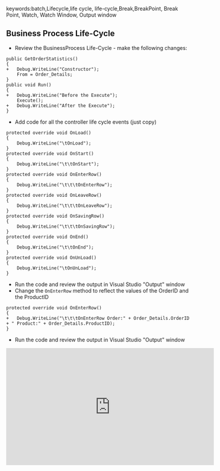 ﻿keywords:batch,Lifecycle,life cycle, life-cycle,Break,BreakPoint, Break Point, Watch, Watch Window, Output window
## Business Process Life-Cycle
* Review the BusinessProcess Life-Cycle - make the following changes:
```csdiff
public GetOrderStatistics()
{
+   Debug.WriteLine("Constructor");
    From = Order_Details;
}
public void Run()
{
+   Debug.WriteLine("Before the Execute");
    Execute();
+   Debug.WriteLine("After the Execute");
}

```
* Add code for all the controller life cycle events (just copy)
```csdiff
protected override void OnLoad()
{
    Debug.WriteLine("\tOnLoad");
}
protected override void OnStart()
{
    Debug.WriteLine("\t\tOnStart");
}
protected override void OnEnterRow()
{
    Debug.WriteLine("\t\t\tOnEnterRow");
}
protected override void OnLeaveRow()
{
    Debug.WriteLine("\t\t\tOnLeaveRow");
}
protected override void OnSavingRow()
{
    Debug.WriteLine("\t\t\tOnSavingRow");
}
protected override void OnEnd()
{
    Debug.WriteLine("\t\tOnEnd");
}
protected override void OnUnLoad()
{
    Debug.WriteLine("\tOnUnLoad");
}
```
* Run the code and review the output in Visual Studio "Output" window 
* Change the `OnEnterRow` method to reflect the values of the OrderID and the ProductID
```csdiff
protected override void OnEnterRow()
{
+   Debug.WriteLine("\t\t\tOnEnterRow Order:" + Order_Details.OrderID + " Product:" + Order_Details.ProductID);
}
```
* Run the code and review the output in Visual Studio "Output" window 
<iframe width="560" height="315" src="https://www.youtube.com/embed/7lcdz6ACF8o?list=PL1DEQjXG2xnKS0Zo7h-PrExXZ18hGxhvA" frameborder="0" allowfullscreen></iframe>


